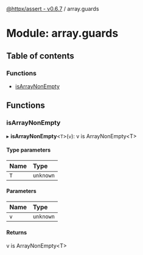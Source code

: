 [@httpx/assert - v0.6.7](../README.md) / array.guards

# Module: array.guards

## Table of contents

### Functions

- [isArrayNonEmpty](array_guards.md#isarraynonempty)

## Functions

### isArrayNonEmpty

▸ **isArrayNonEmpty**\<`T`\>(`v`): v is ArrayNonEmpty\<T\>

#### Type parameters

| Name | Type |
| :------ | :------ |
| `T` | `unknown` |

#### Parameters

| Name | Type |
| :------ | :------ |
| `v` | `unknown` |

#### Returns

v is ArrayNonEmpty\<T\>
